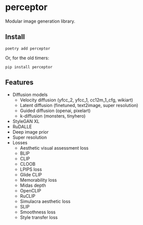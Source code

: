 # perceptor

Modular image generation library.

## Install

```
poetry add perceptor
```

Or, for the old timers:

```
pip install perceptor
```

## Features

- Diffusion models
  - Velocity diffusion (yfcc_2, yfcc_1, cc12m_1_cfg, wikiart)
  - Latent diffusion (finetuned, text2image, super resolution)
  - Guided diffusion (openai, pixelart)
  - k-diffusion (monsters, tinyhero)
- StyleGAN XL
- RuDALLE
- Deep image prior
- Super resolution
- Losses
  - Aesthetic visual assessment loss
  - BLIP
  - CLIP
  - CLOOB
  - LPIPS loss
  - Glide CLIP
  - Memorability loss
  - Midas depth
  - OpenCLIP
  - RuCLIP
  - Simulacra aesthetic loss
  - SLIP
  - Smoothness loss
  - Style transfer loss
